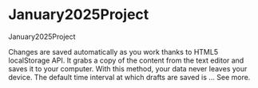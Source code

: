 # January2025Project
January2025Project

Changes are saved automatically as you work thanks to HTML5 localStorage API. It grabs a copy of the content from the text editor and saves it to your computer. With this method, your data never leaves your device. The default time interval at which drafts are saved is … See more.
